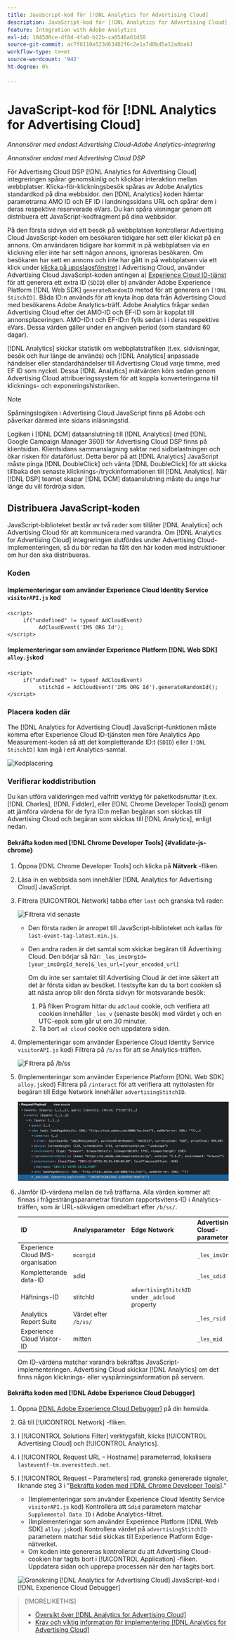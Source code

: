 ```yaml
---
title: JavaScript-kod för [!DNL Analytics for Advertising Cloud]
description: JavaScript-kod för [!DNL Analytics for Advertising Cloud]
feature: Integration with Adobe Analytics
exl-id: 184508ce-df8d-4fa0-b22b-ca0546a61d58
source-git-commit: ac7f6110a523d63482f6c2e1a7d0bd5a12a0bab1
workflow-type: tm+mt
source-wordcount: '942'
ht-degree: 0%

---
```


# JavaScript-kod för [!DNL Analytics for Advertising Cloud]

*Annonsörer med endast Advertising Cloud-Adobe Analytics-integrering*

*Annonsörer endast med Advertising Cloud DSP*

För Advertising Cloud DSP [!DNL Analytics for Advertising Cloud] integreringen spårar genomskinlig och klickbar interaktion mellan webbplatser. Klicka-för-klickningsbesök spåras av Adobe Analytics standardkod på dina webbsidor. den [!DNL Analytics] koden hämtar parametrarna AMO ID och EF ID i landningssidans URL och spårar dem i deras respektive reserverade eVars. Du kan spåra visningar genom att distribuera ett JavaScript-kodfragment på dina webbsidor.

På den första sidvyn vid ett besök på webbplatsen kontrollerar Advertising Cloud JavaScript-koden om besökaren tidigare har sett eller klickat på en annons. Om användaren tidigare har kommit in på webbplatsen via en klickning eller inte har sett någon annons, ignoreras besökaren. Om besökaren har sett en annons och inte har gått in på webbplatsen via ett klick under [klicka på uppslagsfönstret](/help/integrations/analytics/prerequisites.md#lookback-a4adc) i Advertising Cloud, använder Advertising Cloud JavaScript-koden antingen a) [Experience Cloud ID-tjänst](https://experienceleague.adobe.com/docs/id-service/using/home.html) för att generera ett extra ID (`SDID`) eller b) använder Adobe Experience Platform [!DNL Web SDK] `generateRandomID` metod för att generera en `[!DNL StitchID]`. Båda ID:n används för att knyta ihop data från Advertising Cloud med besökarens Adobe Analytics-träff. Adobe Analytics frågar sedan Advertising Cloud efter det AMO-ID och EF-ID som är kopplat till annonsplaceringen. AMO-ID:t och EF-ID:n fylls sedan i i deras respektive eVars. Dessa värden gäller under en angiven period (som standard 60 dagar).

[!DNL Analytics] skickar statistik om webbplatstrafiken (t.ex. sidvisningar, besök och hur länge de används) och [!DNL Analytics] anpassade händelser eller standardhändelser till Advertising Cloud varje timme, med EF ID som nyckel. Dessa [!DNL Analytics] mätvärden körs sedan genom Advertising Cloud attribueringssystem för att koppla konverteringarna till klicknings- och exponeringshistoriken.

>[!NOTE]
>
>Spårningslogiken i Advertising Cloud JavaScript finns på Adobe och påverkar därmed inte sidans inläsningstid.
>
>Logiken i [!DNL DCM] dataanslutning till [!DNL Analytics] (med [!DNL Google Campaign Manager 360]) för Advertising Cloud DSP finns på klientsidan. Klientsidans sammanslagning saktar ned sidbelastningen och ökar risken för dataförlust. Detta beror på att [!DNL Analytics] JavaScript måste pinga [!DNL DoubleClick] och vänta [!DNL DoubleClick] för att skicka tillbaka den senaste klicknings-/tryckinformationen till [!DNL Analytics]. När [!DNL DSP] teamet skapar [!DNL DCM] dataanslutning måste du ange hur länge du vill fördröja sidan.

## Distribuera JavaScript-koden

JavaScript-biblioteket består av två rader som tillåter [!DNL Analytics] och Advertising Cloud för att kommunicera med varandra. Om [!DNL Analytics for Advertising Cloud] integreringen slutfördes under Advertising Cloud-implementeringen, så du bör redan ha fått den här koden med instruktioner om hur den ska distribueras.

### Koden

#### Implementeringar som använder Experience Cloud Identity Service `visitorAPI.js` kod

```
<script>
     if("undefined" != typeof AdCloudEvent) 
          AdCloudEvent('IMS ORG Id');
</script>
```

#### Implementeringar som använder Experience Platform [!DNL Web SDK] `alloy.js`kod

```
<script>
     if("undefined" != typeof AdCloudEvent) 
          stitchId = AdCloudEvent('IMS ORG Id').generateRandomId();
</script>
```

### Placera koden där

The [!DNL Analytics for Advertising Cloud] JavaScript-funktionen måste komma efter Experience Cloud ID-tjänsten men före Analytics App Measurement-koden så att det kompletterande ID:t (`SDID`) eller `[!DNL StitchID]` kan ingå i ert Analytics-samtal.

![Kodplacering](/help/integrations/assets/a4adc-code-placement.png)

### Verifierar koddistribution

Du kan utföra valideringen med valfritt verktyg för paketkodsnuttar (t.ex. [!DNL Charles], [!DNL Fiddler], eller [!DNL Chrome Developer Tools]) genom att jämföra värdena för de fyra ID:n mellan begäran som skickas till Advertising Cloud och begäran som skickas till [!DNL Analytics], enligt nedan.

#### Bekräfta koden med [!DNL Chrome Developer Tools] {#validate-js-chrome}

1. Öppna [!DNL Chrome Developer Tools] och klicka på **Nätverk** -fliken.

1. Läsa in en webbsida som innehåller [!DNL Analytics for Advertising Cloud] JavaScript.

1. Filtrera [!UICONTROL Network] tabba efter `last` och granska två rader:

   ![Filtrera vid senaste](/help/integrations/assets/a4adc-code-validation-filter-last.png)

   * Den första raden är anropet till JavaScript-biblioteket och kallas för `last-event-tag-latest.min.js`.
   * Den andra raden är det samtal som skickar begäran till Advertising Cloud. Den börjar så här: `_les_imsOrgId=[your_imsOrgId_here]&_les_url=[your_encoded_url]`

      Om du inte ser samtalet till Advertising Cloud är det inte säkert att det är första sidan av besöket. I testsyfte kan du ta bort cookien så att nästa anrop blir den första sidvyn för motsvarande besök:

      1. På fliken Program hittar du `adcloud` cookie, och verifiera att cookien innehåller `_les_v` (senaste besök) med värdet `y` och en UTC-epok som går ut om 30 minuter.
      1. Ta bort `ad cloud` cookie och uppdatera sidan.

1. (Implementeringar som använder Experience Cloud Identity Service `visitorAPI.js` kod) Filtrera på `/b/ss` för att se Analytics-träffen.

   ![Filtrera på `/b/ss`](/help/integrations/assets/a4adc-code-validation-filter-bss.png)

1. (Implementeringar som använder Experience Platform [!DNL Web SDK] `alloy.js`kod) Filtrera på `/interact` för att verifiera att nyttolasten för begäran till Edge Network innehåller `advertisingStitchID`.

   ![Filtrera på `/interact`](/help/integrations/assets/a4adc-code-validation-filter-interact.png)

1. Jämför ID-värdena mellan de två träffarna. Alla värden kommer att finnas i frågesträngsparametrar förutom rapportsvitens-ID i Analytics-träffen, som är URL-sökvägen omedelbart efter `/b/ss/`.

   | ID | Analysparameter | Edge Network | Advertising Cloud-parameter |
   | --- | --- | --- | --- |
   | Experience Cloud IMS-organisation | `mcorgid` |  | `_les_imsOrgid` |
   | Kompletterande data-ID | sdid |  | `_les_sdid` |
   | Häftnings-ID | stitchId | `advertisingStitchID` under `_adcloud` property |  |
   | Analytics Report Suite | Värdet efter `/b/ss/` |  | `_les_rsid` |
   | Experience Cloud Visitor-ID | mitten |  | `_les_mid` |

   Om ID-värdena matchar varandra bekräftas JavaScript-implementeringen. Advertising Cloud skickar [!DNL Analytics] om det finns någon klicknings- eller vyspårningsinformation på servern.

#### Bekräfta koden med [!DNL Adobe Experience Cloud Debugger]

1. Öppna [[!DNL Adobe Experience Cloud Debugger]](https://experienceleague.adobe.com/docs/debugger/using/run-debugger.html) på din hemsida.
1. Gå till [!UICONTROL Network] -fliken.
1. I [!UICONTROL Solutions Filter] verktygsfält, klicka [!UICONTROL Advertising Cloud] och [!UICONTROL Analytics].
1. I [!UICONTROL Request URL – Hostname] parameterrad, lokalisera `lasteventf-tm.everesttech.net`.
1. I [!UICONTROL Request – Parameters] rad, granska genererade signaler, liknande steg 3 i &quot;[Bekräfta koden med [!DNL Chrome Developer Tools]](#validate-js-chrome).&quot;
   * (Implementeringar som använder Experience Cloud Identity Service `visitorAPI.js` kod) Kontrollera att `Sdid` parametern matchar `Supplemental Data ID` i Adobe Analytics-filtret.
   * (Implementeringar som använder Experience Platform [!DNL Web SDK] `alloy.js`kod) Kontrollera värdet på `advertisingStitchID` parametern matchar `Sdid` skickas till Experience Platform Edge-nätverket.
   * Om koden inte genereras kontrollerar du att Advertising Cloud-cookien har tagits bort i [!UICONTROL Application] -fliken. Uppdatera sidan och upprepa processen när den har tagits bort.

   ![Granskning [!DNL Analytics for Advertising Cloud] JavaScript-kod i [!DNL Experience Cloud Debugger]](/help/integrations/assets/a4adc-js-audit-debugger.png)

>[!MORELIKETHIS]
>
>* [Översikt över [!DNL Analytics for Advertising Cloud]](overview.md)
>* [Krav och viktig information för implementering [!DNL Analytics for Advertising Cloud]](prerequisites.md)

